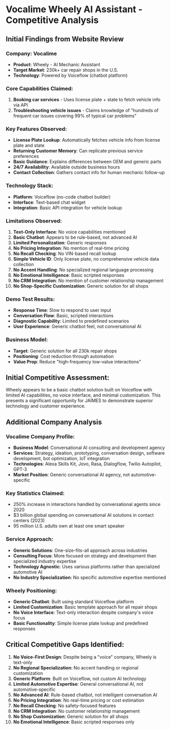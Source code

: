 # Vocalime Wheely AI Assistant - Competitive Analysis

## Initial Findings from Website Review

### Company: Vocalime
- **Product**: Wheely - AI Mechanic Assistant
- **Target Market**: 230k+ car repair shops in the U.S.
- **Technology**: Powered by Voiceflow (chatbot platform)

### Core Capabilities Claimed:
1. **Booking car services** - Uses license plate + state to fetch vehicle info via API
2. **Troubleshooting vehicle issues** - Claims knowledge of "hundreds of frequent car issues covering 99% of typical car problems"

### Key Features Observed:
- **License Plate Lookup**: Automatically fetches vehicle info from license plate and state
- **Returning Customer Memory**: Can replicate previous service preferences
- **Basic Guidance**: Explains differences between OEM and generic parts
- **24/7 Availability**: Available outside business hours
- **Contact Collection**: Gathers contact info for human mechanic follow-up

### Technology Stack:
- **Platform**: Voiceflow (no-code chatbot builder)
- **Interface**: Text-based chat widget
- **Integration**: Basic API integration for vehicle lookup

### Limitations Observed:
1. **Text-Only Interface**: No voice capabilities mentioned
2. **Basic Chatbot**: Appears to be rule-based, not advanced AI
3. **Limited Personalization**: Generic responses
4. **No Pricing Integration**: No mention of real-time pricing
5. **No Recall Checking**: No VIN-based recall lookup
6. **Simple Vehicle ID**: Only license plate, no comprehensive vehicle data collection
7. **No Accent Handling**: No specialized regional language processing
8. **No Emotional Intelligence**: Basic scripted responses
9. **No CRM Integration**: No mention of customer relationship management
10. **No Shop-Specific Customization**: Generic solution for all shops

### Demo Test Results:
- **Response Time**: Slow to respond to user input
- **Conversation Flow**: Basic, scripted interactions
- **Diagnostic Capability**: Limited to predefined scenarios
- **User Experience**: Generic chatbot feel, not conversational AI

### Business Model:
- **Target**: Generic solution for all 230k repair shops
- **Positioning**: Cost reduction through automation
- **Value Prop**: Reduce "high-frequency low-value interactions"

## Initial Competitive Assessment:
Wheely appears to be a basic chatbot solution built on Voiceflow with limited AI capabilities, no voice interface, and minimal customization. This presents a significant opportunity for JAIMES to demonstrate superior technology and customer experience.



## Additional Company Analysis

### Vocalime Company Profile:
- **Business Model**: Conversational AI consulting and development agency
- **Services**: Strategy, ideation, prototyping, conversation design, software development, bot optimization, IoT integration
- **Technologies**: Alexa Skills Kit, Jovo, Rasa, Dialogflow, Twilio Autopilot, GPT-3
- **Market Position**: Generic conversational AI agency, not automotive-specific

### Key Statistics Claimed:
- 250% increase in interactions handled by conversational agents since 2020
- $3 billion global spending on conversational AI solutions in contact centers (2023)
- 95 million U.S. adults own at least one smart speaker

### Service Approach:
- **Generic Solutions**: One-size-fits-all approach across industries
- **Consulting Focus**: More focused on strategy and development than specialized industry expertise
- **Technology Agnostic**: Uses various platforms rather than specialized automotive AI
- **No Industry Specialization**: No specific automotive expertise mentioned

### Wheely Positioning:
- **Generic Chatbot**: Built using standard Voiceflow platform
- **Limited Customization**: Basic template approach for all repair shops
- **No Voice Interface**: Text-only interaction despite company's voice focus
- **Basic Functionality**: Simple license plate lookup and predefined responses

## Critical Competitive Gaps Identified:

1. **No Voice-First Design**: Despite being a "voice" company, Wheely is text-only
2. **No Regional Specialization**: No accent handling or regional customization
3. **Generic Platform**: Built on Voiceflow, not custom AI technology
4. **Limited Automotive Expertise**: General conversational AI, not automotive-specific
5. **No Advanced AI**: Rule-based chatbot, not intelligent conversation AI
6. **No Pricing Integration**: No real-time pricing or cost estimation
7. **No Recall Checking**: No safety-focused features
8. **No CRM Integration**: No customer relationship management
9. **No Shop Customization**: Generic solution for all shops
10. **No Emotional Intelligence**: Basic scripted responses only

